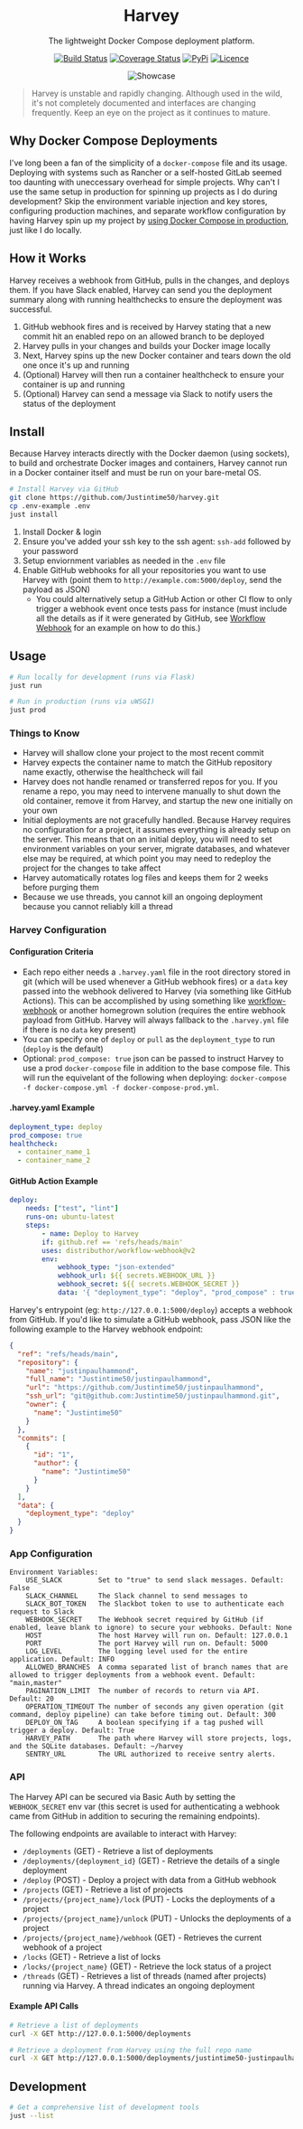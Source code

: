 <div align="center">

# Harvey

The lightweight Docker Compose deployment platform.

[![Build Status](https://github.com/Justintime50/harvey/workflows/build/badge.svg)](https://github.com/Justintime50/harvey/actions)
[![Coverage Status](https://coveralls.io/repos/github/Justintime50/harvey/badge.svg?branch=main)](https://coveralls.io/github/Justintime50/harvey?branch=main)
[![PyPi](https://img.shields.io/pypi/v/harvey-cd)](https://pypi.org/project/harvey-cd/)
[![Licence](https://img.shields.io/github/license/justintime50/harvey)](LICENSE)

<img src="https://raw.githubusercontent.com/justintime50/assets/main/src/harvey/showcase.png" alt="Showcase">

</div>

> Harvey is unstable and rapidly changing. Although used in the wild, it's not completely documented and interfaces are changing frequently. Keep an eye on the project as it continues to mature.

## Why Docker Compose Deployments

I've long been a fan of the simplicity of a `docker-compose` file and its usage. Deploying with systems such as Rancher or a self-hosted GitLab seemed too daunting with uneccessary overhead for simple projects. Why can't I use the same setup in production for spinning up projects as I do during development? Skip the environment variable injection and key stores, configuring production machines, and separate workflow configuration by having Harvey spin up my project by  [using Docker Compose in production](https://docs.docker.com/compose/production/), just like I do locally.

## How it Works

Harvey receives a webhook from GitHub, pulls in the changes, and deploys them. If you have Slack enabled, Harvey can send you the deployment summary along with running healthchecks to ensure the deployment was successful.

1. GitHub webhook fires and is received by Harvey stating that a new commit hit an enabled repo on an allowed branch to be deployed
2. Harvey pulls in your changes and builds your Docker image locally
3. Next, Harvey spins up the new Docker container and tears down the old one once it's up and running
4. (Optional) Harvey will then run a container healthcheck to ensure your container is up and running
5. (Optional) Harvey can send a message via Slack to notify users the status of the deployment

## Install

Because Harvey interacts directly with the Docker daemon (using sockets), to build and orchestrate Docker images and containers, Harvey cannot run in a Docker container itself and must be run on your bare-metal OS.

```bash
# Install Harvey via GitHub
git clone https://github.com/Justintime50/harvey.git
cp .env-example .env
just install
```

1. Install Docker & login
1. Ensure you've added your ssh key to the ssh agent: `ssh-add` followed by your password
1. Setup enviornment variables as needed in the `.env` file
1. Enable GitHub webhooks for all your repositories you want to use Harvey with (point them to `http://example.com:5000/deploy`, send the payload as JSON)
   - You could alternatively setup a GitHub Action or other CI flow to only trigger a webhook event once tests pass for instance (must include all the details as if it were generated by GitHub, see [Workflow Webhook](https://github.com/distributhor/workflow-webhook) for an example on how to do this.)

## Usage

```bash
# Run locally for development (runs via Flask)
just run

# Run in production (runs via uWSGI)
just prod
```

### Things to Know

- Harvey will shallow clone your project to the most recent commit
- Harvey expects the container name to match the GitHub repository name exactly, otherwise the healthcheck will fail
- Harvey does not handle renamed or transferred repos for you. If you rename a repo, you may need to intervene manually to shut down the old container, remove it from Harvey, and startup the new one initially on your own
- Initial deployments are not gracefully handled. Because Harvey requires no configuration for a project, it assumes everything is already setup on the server. This means that on an initial deploy, you will need to set environment variables on your server, migrate databases, and whatever else may be required, at which point you may need to redeploy the project for the changes to take affect
- Harvey automatically rotates log files and keeps them for 2 weeks before purging them
- Because we use threads, you cannot kill an ongoing deployment because you cannot reliably kill a thread

### Harvey Configuration

#### Configuration Criteria

- Each repo either needs a `.harvey.yaml` file in the root directory stored in git (which will be used whenever a GitHub webhook fires) or a `data` key passed into the webhook delivered to Harvey (via something like GitHub Actions). This can be accomplished by using something like [workflow-webhook](https://github.com/distributhor/workflow-webhook) or another homegrown solution (requires the entire webhook payload from GitHub. Harvey will always fallback to the `.harvey.yml` file if there is no `data` key present)
- You can specify one of `deploy` or `pull` as the `deployment_type` to run (`deploy` is the default)
- Optional: `prod_compose: true` json can be passed to instruct Harvey to use a prod `docker-compose` file in addition to the base compose file. This will run the equivelant of the following when deploying: `docker-compose -f docker-compose.yml -f docker-compose-prod.yml`.

#### .harvey.yaml Example

```yml
deployment_type: deploy
prod_compose: true
healthcheck:
  - container_name_1
  - container_name_2
```

#### GitHub Action Example

```yml
deploy:
    needs: ["test", "lint"]
    runs-on: ubuntu-latest
    steps:
        - name: Deploy to Harvey
        if: github.ref == 'refs/heads/main'
        uses: distributhor/workflow-webhook@v2
        env:
            webhook_type: "json-extended"
            webhook_url: ${{ secrets.WEBHOOK_URL }}
            webhook_secret: ${{ secrets.WEBHOOK_SECRET }}
            data: '{ "deployment_type": "deploy", "prod_compose" : true, "healthcheck": ["container_name_1", "container_name_2"] }'
```

Harvey's entrypoint (eg: `http://127.0.0.1:5000/deploy`) accepts a webhook from GitHub. If you'd like to simulate a GitHub webhook, pass JSON like the following example to the Harvey webhook endpoint:

```json
{
  "ref": "refs/heads/main",
  "repository": {
    "name": "justinpaulhammond",
    "full_name": "Justintime50/justinpaulhammond",
    "url": "https://github.com/Justintime50/justinpaulhammond",
    "ssh_url": "git@github.com:Justintime50/justinpaulhammond.git",
    "owner": {
      "name": "Justintime50"
    }
  },
  "commits": [
    {
      "id": "1",
      "author": {
        "name": "Justintime50"
      }
    }
  ],
  "data": {
    "deployment_type": "deploy"
  }
}
```

### App Configuration

```text
Environment Variables:
    USE_SLACK         Set to "true" to send slack messages. Default: False
    SLACK_CHANNEL     The Slack channel to send messages to
    SLACK_BOT_TOKEN   The Slackbot token to use to authenticate each request to Slack
    WEBHOOK_SECRET    The Webhook secret required by GitHub (if enabled, leave blank to ignore) to secure your webhooks. Default: None
    HOST              The host Harvey will run on. Default: 127.0.0.1
    PORT              The port Harvey will run on. Default: 5000
    LOG_LEVEL         The logging level used for the entire application. Default: INFO
    ALLOWED_BRANCHES  A comma separated list of branch names that are allowed to trigger deployments from a webhook event. Default: "main,master"
    PAGINATION_LIMIT  The number of records to return via API. Default: 20
    OPERATION_TIMEOUT The number of seconds any given operation (git command, deploy pipeline) can take before timing out. Default: 300
    DEPLOY_ON_TAG     A boolean specifying if a tag pushed will trigger a deploy. Default: True
    HARVEY_PATH       The path where Harvey will store projects, logs, and the SQLite databases. Default: ~/harvey
    SENTRY_URL        The URL authorized to receive sentry alerts.
```

### API

The Harvey API can be secured via Basic Auth by setting the `WEBHOOK_SECRET` env var (this secret is used for authenticating a webhook came from GitHub in addition to securing the remaining endpoints).

The following endpoints are available to interact with Harvey:

- `/deployments` (GET) - Retrieve a list of deployments
- `/deployments/{deployment_id}` (GET) - Retrieve the details of a single deployment
- `/deploy` (POST) - Deploy a project with data from a GitHub webhook
- `/projects` (GET) - Retrieve a list of projects
- `/projects/{project_name}/lock` (PUT) - Locks the deployments of a project
- `/projects/{project_name}/unlock` (PUT) - Unlocks the deployments of a project
- `/projects/{project_name}/webhook` (GET) - Retrieves the current webhook of a project
- `/locks` (GET) - Retrieve a list of locks
- `/locks/{project_name}` (GET) - Retrieve the lock status of a project
- `/threads` (GET) - Retrieves a list of threads (named after projects) running via Harvey. A thread indicates an ongoing deployment

#### Example API Calls

```bash
# Retrieve a list of deployments
curl -X GET http://127.0.0.1:5000/deployments

# Retrieve a deployment from Harvey using the full repo name
curl -X GET http://127.0.0.1:5000/deployments/justintime50-justinpaulhammond
```

## Development

```bash
# Get a comprehensive list of development tools
just --list
```

